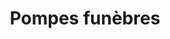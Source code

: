 ---
title: "Pompes funèbres"
url: /noyen-sur-sarthe/pompes-funebres/
shop: directeurs de funérailles
---